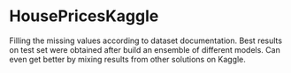 # HousePricesKaggle
Filling the missing values according to dataset documentation. Best results on test set were obtained after build an ensemble of different models. Can even get better by mixing results from other solutions on Kaggle.
